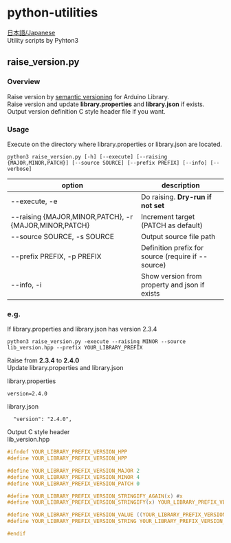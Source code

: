 # python-utilities
[日本語/Japanese](README.ja.md)  
Utility scripts by Pyhton3  

## raise_version.py

### Overview
Raise version by [semantic versioning](https://semver.org/) for Arduino Library.  
Raise version and update **library.properties** and **library.json** if exists.  
Output version definition C style header file if you want.  

### Usage

Execute on the directory where library.properties or library.json are located.  
```
python3 raise_version.py [-h] [--execute] [--raising {MAJOR,MINOR,PATCH}] [--source SOURCE] [--prefix PREFIX] [--info] [--verbose]
```

|option|description|
----|---- 
| --execute, -e | Do raising. **Dry-run if not set** |
| --raising {MAJOR,MINOR,PATCH}, -r {MAJOR,MINOR,PATCH} |  Increment target (PATCH as default) |
| --source SOURCE, -s SOURCE |  Output source file path |
| --prefix PREFIX, -p PREFIX |  Definition prefix for source (require if --source) |
|  --info, -i | Show version from property and json if exists|


### e.g.
If library.properties and library.json has version 2.3.4  
```
python3 raise_version.py -execute --raising MINOR --source lib_version.hpp --prefix YOUR_LIBRARY_PREFIX
```

Raise from **2.3.4** to **2.4.0**  
Update library.properties and library.json  

library.properties  
```
version=2.4.0
```

library.json  
```
  "version": "2.4.0",
```

Output C style header  
lib\_version.hpp  
```C
#ifndef YOUR_LIBRARY_PREFIX_VERSION_HPP
#define YOUR_LIBRARY_PREFIX_VERSION_HPP

#define YOUR_LIBRARY_PREFIX_VERSION_MAJOR 2
#define YOUR_LIBRARY_PREFIX_VERSION_MINOR 4
#define YOUR_LIBRARY_PREFIX_VERSION_PATCH 0

#define YOUR_LIBRARY_PREFIX_VERSION_STRINGIFY_AGAIN(x) #x
#define YOUR_LIBRARY_PREFIX_VERSION_STRINGIFY(x) YOUR_LIBRARY_PREFIX_VERSION_STRINGIFY_AGAIN(x)

#define YOUR_LIBRARY_PREFIX_VERSION_VALUE ((YOUR_LIBRARY_PREFIX_VERSION_MAJOR << 16) | (YOUR_LIBRARY_PREFIX_VERSION_MINOR << 8) | (YOUR_LIBRARY_PREFIX_VERSION_PATCH))
#define YOUR_LIBRARY_PREFIX_VERSION_STRING YOUR_LIBRARY_PREFIX_VERSION_STRINGIFY(YOUR_LIBRARY_PREFIX_VERSION_MAJOR.YOUR_LIBRARY_PREFIX_VERSION_MINOR.YOUR_LIBRARY_PREFIX_VERSION_PATCH)

#endif
```
